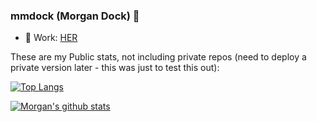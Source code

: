 ### mmdock (Morgan Dock) 👋

- 🔭 Work: [HER](https://weareher.com/)



These are my Public stats, not including private repos (need to deploy a private version later - this was just to test this out):

[![Top Langs](https://github-readme-stats-alpha-five-43.vercel.app/api/top-langs/?username=mmdock&layout=compact)]([https://github.com/mmdock/github-readme-stats](https://github.com/mmdock/github-readme-stats))

[![Morgan's github stats](https://github-readme-stats-alpha-five-43.vercel.app/api?username=mmdock&show_icons=true)]([https://github.com/mmdock/github-readme-stats](https://github.com/mmdock/github-readme-stats))

